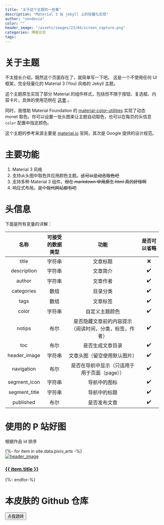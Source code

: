 ```yaml
---
title: "关于这个主题的一些事"
description: "Material 3 在 jekyll 上的轻量化实现"
author: "sendevia"
color: ""
header_image: "/assets/images/23/04/screen_capture.png"
categories: 博客日志
tags:
---
```


# 关于主题

不太擅长介绍，既然这个页面存在了，就简单写一下吧。 这是一个不使用任何 UI 框架，完全轻量化的 Material 3 (You) 风格的 Jekyll 主题。

这个主题原生实现了部分 Material 的组件样式，包括但不限于按钮、复选框、内容卡片，具体的使用范例在 [这里](/components.html) 。

同时，我借助 Material Foundation 的 [material-color-utilities](https://github.com/material-foundation/material-color-utilities) 实现了动态 monet 取色。你可以设置一张头图来让主题自动取色，也可以在每页的头信息 `color` 配置中指定颜色。

这个主题的参考来源主要是 [material.io](https://material.io) 官网，其次是 Google 提供的设计规范。

# 主要功能

1. Material 3 风格
2. 支持从头图中取色并应用颜色主题。~~这可以是动态取色吧~~
3. 支持多种 Material 3 组件。~~但在 markdown 中用原生 html 真的好怪啊~~
4. 响应式布局。~~是个现代网站都有吧~~

# 头信息

下面是所有变量的详解：

|     名称      | 可接受的数据类型 |                          功能                          | 是否可以省略 |
| :-----------: | :--------------: | :----------------------------------------------------: | :----------: |
|     title     |      字符串      |                        文章标题                        |      ❌      |
|  description  |      字符串      |                        文章简介                        |      ✔️      |
|    author     |      字符串      |                        文章作者                        |      ✔️      |
|  categories   |       数组       |                        目录分类                        |      ✔️      |
|     tags      |       数组       |                        文章标签                        |      ✔️      |
|     color     |      字符串      |                     自定义主题颜色                     |      ✔️      |
|    notips     |       布尔       | 是否隐藏文章前的内容提示（阅读时间，分类，标签，作者） |      ✔️      |
|      toc      |       布尔       |                    是否生成文章目录                    |      ✔️      |
| header_image  |      字符串      |              文章头图（留空使用默认图片）              |      ✔️      |
|  navigation   |       布尔       |      是否在导航中显示（只适用于用于页面（page））      |      ✔️      |
| segment_icon  |      字符串      |                      导航中的图标                      |      ✔️      |
| segment_title |      字符串      |                      导航中的标题                      |      ✔️      |
|   published   |       布尔       |                      是否发布文章                      |      ✔️      |

# 使用的 P 站好图

根据作品 id 排序

<div id="about-pt4-pixiv-gallery">
  {%- for item in site.data.pixiv_arts -%}
  <a href="https://pixiv.net/artworks/{{ item.id }}" style="width: 240px">
    <div class="mcd" spec="focus">
      <img src="/assets/images/{{ item.id }}_p0.webp" alt="header_image" loading="lazy"/>
      <div class="mcd-supporting">
        <h3>{{ item.title }}</h3>
      </div>
    </div>
  </a>
  {%- endfor-%}
</div>

# 本皮肤的 Github 仓库

<div>
  <a href="https://github.com/Sendevia/jekyll-theme-m3"><button class="mbt" spec="tonal">点我跳转</button></a>
</div>
